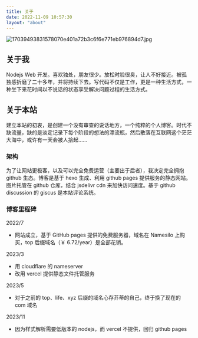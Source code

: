 ```yaml
---
title: 关于
date: 2022-11-09 10:57:30
layout: "about"
---
```


![17039493831578070e401a72b3c6f6e771eb976894d7.jpg](https://fastly.jsdelivr.net/gh/li199-code/blog-img-2@main/17039493831578070e401a72b3c6f6e771eb976894d7.jpg)

## 关于我

Nodejs Web 开发。喜欢独处，朋友很少。放松时脸很臭，让人不好接近。被孤独感折磨了二十多年，并将持续下去。写代码不仅是工作，更是一种生活方式，一种坐下来花时间以不说话的状态享受解决问题过程的生活方式。

## 关于本站

建立本站的初衷，是创建一个没有审查的说话地方，一个纯粹的个人博客。时代不缺流量，缺的是淡定记录下每个阶段的想法的漂流瓶，然后散落在互联网这个茫茫大海中，或许有一天会被人拾起……

### 架构

为了让网站更极客，以及可以完全免费运营（主要出于后者），我决定完全拥抱 github 生态。博客是基于 hexo 生成、利用 github pages 提供服务的静态网站。图片托管在 github 仓库，结合 jsdelivr cdn 来加快访问速度。基于 github discussion 的 giscus 是本站评论系统。

### 博客里程碑

2022/7

- 网站成立，基于 GitHub pages 提供的免费服务器，域名在 Namesilo 上购买，top 后缀域名（￥ 6.72/year）是全部花销。

2023/3

- 用 cloudflare 的 nameserver
- 改用 vercel 提供静态文件托管服务

2023/5

- 对于之前的 top、life、xyz 后缀的域名心存芥蒂的自己，终于换了现在的 com 域名

2023/11

- 因为样式解析需要低版本的 nodejs，而 vercel 不提供，回归 github pages
